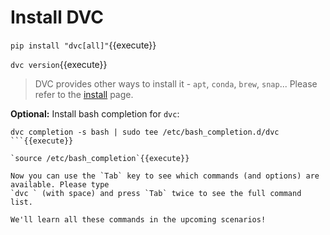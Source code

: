 # Install DVC

`pip install "dvc[all]"`{{execute}}

`dvc version`{{execute}}

> DVC provides other ways to install it - `apt`, `conda`, `brew`, `snap`...
> Please refer to the [install](https://dvc.org/doc/install) page.

**Optional:** Install bash completion for `dvc`:

```
dvc completion -s bash | sudo tee /etc/bash_completion.d/dvc
```{{execute}}

`source /etc/bash_completion`{{execute}}

Now you can use the `Tab` key to see which commands (and options) are available. Please type
`dvc ` (with space) and press `Tab` twice to see the full command list.

We'll learn all these commands in the upcoming scenarios! 
